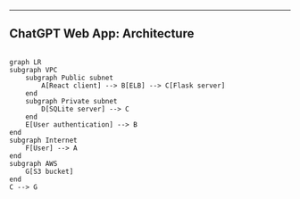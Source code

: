

---
ChatGPT Web App: Architecture
---

```mermaid

graph LR
subgraph VPC
    subgraph Public subnet
        A[React client] --> B[ELB] --> C[Flask server]
    end
    subgraph Private subnet
        D[SQLite server] --> C
    end
    E[User authentication] --> B
end
subgraph Internet
    F[User] --> A
end
subgraph AWS
    G[S3 bucket]
end
C --> G

```